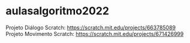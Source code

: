 # aulasalgoritmo2022
Projeto Diálogo Scratch: 
https://scratch.mit.edu/projects/663785089
Projeto Movimento Scratch:
https://scratch.mit.edu/projects/671426999
